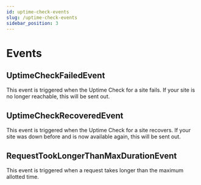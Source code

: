 ```yaml
---
id: uptime-check-events
slug: /uptime-check-events
sidebar_position: 3
---
```


# Events

## UptimeCheckFailedEvent

This event is triggered when the Uptime Check for a site fails. If your site is no longer reachable, this will be sent out.

## UptimeCheckRecoveredEvent

This event is triggered when the Uptime Check for a site recovers. If your site was down before and is now available again, this will be sent out.

## RequestTookLongerThanMaxDurationEvent

This event is triggered when a request takes longer than the maximum allotted time.


